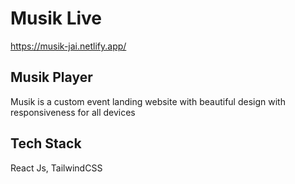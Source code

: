# Musik Live

https://musik-jai.netlify.app/

## Musik Player

Musik is a custom event landing website with beautiful design with responsiveness for all devices


## Tech Stack

React Js, TailwindCSS


